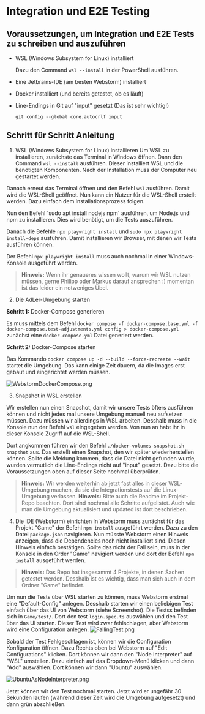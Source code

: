 # Integration und E2E Testing

## Voraussetzungen, um Integration und E2E Tests zu schreiben und auszuführen
- WSL (Windows Subsystem for Linux) installiert

    Dazu den Command `wsl --install` in der PowerShell ausführen.
- Eine Jetbrains-IDE (am besten Webstorm) installiert
- Docker installiert (und bereits getestet, ob es läuft)
- Line-Endings in Git auf "input" gesetzt (Das ist sehr wichtig!)

    `git config --global core.autocrlf input`
## Schritt für Schritt Anleitung
1. WSL (Windows Subsystem for Linux) installieren
Um WSL zu installieren, zunächste das Terminal in Windows öffnen. Dann den Command `wsl --install` ausführen. 
Dieser installiert WSL und die benötigten Komponenten. Nach der Installation muss der Computer neu gestartet werden.

Danach erneut das Terminal öffnen und den Befehl `wsl` ausführen. Damit wird die WSL-Shell geöffnet.
Nun kann ein Nutzer für die WSL-Shell erstellt werden. Dazu einfach dem Installationsprozess folgen.

Nun den Befehl ´sudo apt install nodejs npm´ ausführen, um Node.js und npm zu installieren. Dies wird benötigt, um die Tests auszuführen.

Danach die Befehle `npx playwright install` und `sudo npx playwright install-deps` ausführen. Damit installieren wir Browser, mit denen wir Tests ausführen können.

Der Befehl `npx playwright install` muss auch nochmal in einer Windows-Konsole ausgeführt werden. 

> **Hinweis:** Wenn ihr genaueres wissen wollt, warum wir WSL nutzen müssen, gerne Philipp oder Markus darauf ansprechen :) momentan ist das leider ein notweniges Übel.

2. Die AdLer-Umgebung starten

**Schritt 1:** Docker-Compose generieren

Es muss mittels dem Befehl `docker compose -f docker-compose.base.yml -f docker-compose.test-adjustments.yml config > docker-compose.yml` zunächst eine `docker-compose.yml` Datei generiert werden.

**Schritt 2:** Docker-Compose starten

Das Kommando `docker compose up -d --build --force-recreate --wait` startet die Umgebung. Das kann einige Zeit dauern, da die Images erst gebaut und eingerichtet werden müssen.

![WebstormDockerCompose.png](WebstormDockerCompose.png)

3. Snapshot in WSL erstellen

Wir erstellen nun einen Snapshot, damit wir unsere Tests öfters ausführen können und nicht jedes mal unsere Umgebung manuell neu aufsetzen müssen.
Dazu müssen wir allerdings in WSL arbeiten. Desshalb muss in die Konsole nun der Befehl `wsl` eingegeben werden. Von nun an habt ihr in dieser Konsole Zugriff auf die WSL-Shell.

Dort angkommen führen wir den Befehl `./docker-volumes-snapshot.sh snapshot` aus. Das erstellt einen Snapshot, den wir später wiederherstellen können. Sollte die Meldung kommen, dass die Datei nicht gefunden wurde, wurden vermutlich die
Line-Endings nicht auf "input" gesetzt. Dazu bitte die Voraussetzungen oben auf dieser Seite nochmal überprüfen.

> **Hinweis:** Wir werden weiterhin ab jetzt fast alles in dieser WSL-Umgebung machen, da sie die Integrationstests auf die Linux-Umgebung verlassen.
> **Hinweis:** Bitte auch die Readme im Projekt-Repo beachten. Dort sind nochmal alle Schritte aufgelistet. Auch wie man die Umgebung aktualisiert und updated ist dort beschrieben.

4. Die IDE (Webstorm) einrichten
In Webstorm muss zunächst für das Projekt "Game" der Befehl `npm install` ausgeführt werden. Dazu zu den Datei `package.json` navigieren. Nun müsste Webstorm einen Hinweis anzeigen, dass die Dependencies noch nicht installiert sind. Diesen Hinweis einfach bestätigen.
Sollte das nicht der Fall sein, muss in der Konsole in den Order "Game" navigiert werden und dort der Befehl `npm install` ausgeführt werden.

> **Hinweis:** Das Repo hat insgesammt 4 Projekte, in denen Sachen getestet werden. Desshalb ist es wichtig, dass man sich auch in dem Ordner "Game" befindet.

Um nun die Tests über WSL starten zu können, muss Webstorm erstmal eine "Default-Config" anlegen. Desshalb starten wir einen beliebigen Test einfach über das UI von Webstorm (siehe Screenshot). Die Testss befinden sich in
`Game/test/`. Dort den test `login.spec.ts` auswählen und den Test über das UI starten. Dieser Test wird zwar fehlschlagen, aber Webstorm wird eine Configuration anlegen.
![FailingTest.png](FailingTest.png)

Sobald der Test Fehlgeschlagen ist, können wir die Configuration Konfiguration öffnen. Dazu Rechts oben bei Webstorm auf "Edit Configurations" klicken. 
Dort können wir dann den "Node Interpreter" auf "WSL" umstellen. Dazu einfach auf das Dropdown-Menü klicken und dann "Add" auswählen. Dort können wir dann "Ubuntu" auswählen.

![UbuntuAsNodeInterpreter.png](UbuntuAsNodeInterpreter.png)

Jetzt können wir den Test nochmal starten. Jetzt wird er ungefähr 30 Sekunden laufen (während dieser Zeit wird die Umgebung aufgesetzt) und dann grün abschließen.